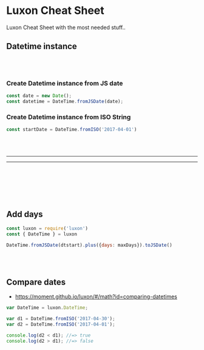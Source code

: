 # Luxon Cheat Sheet
Luxon Cheat Sheet with the most needed stuff..



## Datetime instance


<br><br>

### Create Datetime instance from JS date
```javascript
const date = new Date();
const datetime = DateTime.fromJSDate(date); 
```

### Create Datetime instance from ISO String
```javascript
const startDate = DateTime.fromISO('2017-04-01')
```


<br><br>
________________________________________________________________
________________________________________________________________

<br><br>








<br><br>

## Add days

```javascript
const luxon = require('luxon')
const { DateTime } = luxon

DateTime.fromJSDate(dtstart).plus({days: maxDays}).toJSDate()
```




<br><br>

## Compare dates
- https://moment.github.io/luxon/#/math?id=comparing-datetimes

```javascript
var DateTime = luxon.DateTime;

var d1 = DateTime.fromISO('2017-04-30');
var d2 = DateTime.fromISO('2017-04-01');

console.log(d2 < d1); //=> true
console.log(d2 > d1); //=> false
```
